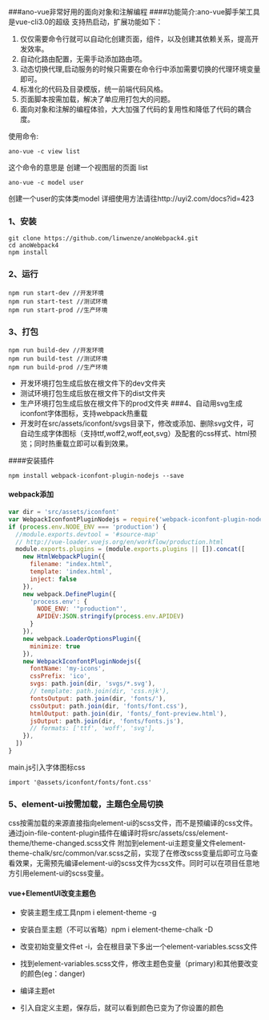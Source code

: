 
###ano-vue非常好用的面向对象和注解编程
####功能简介:ano-vue脚手架工具是vue-cli3.0的超级 支持热启动，扩展功能如下：
1. 仅仅需要命令行就可以自动化创建页面，组件，以及创建其依赖关系，提高开发效率。
2. 自动化路由配置，无需手动添加路由项。
4. 动态切换代理,启动服务的时候只需要在命令行中添加需要切换的代理环境变量即可。
5. 标准化的代码及目录模版，统一前端代码风格。
6. 页面脚本按需加载，解决了单应用打包大的问题。
7. 面向对象和注解的编程体验，大大加强了代码的复用性和降低了代码的耦合度。

使用命令: 
```
ano-vue -c view list
```
这个命令的意思是 创建一个视图层的页面 list 

```
ano-vue -c model user
```
创建一个user的实体类model
详细使用方法请往http://uyi2.com/docs?id=423
 
### 1、安装

```
git clone https://github.com/linwenze/anoWebpack4.git
cd anoWebpack4
npm install
```
### 2、运行
```
npm run start-dev //开发环境
npm run start-test //测试环境
npm run start-prod //生产环境
```
### 3、打包
```
npm run build-dev //开发环境
npm run build-test //测试环境
npm run build-prod //生产环境
```
- 开发环境打包生成后放在根文件下的dev文件夹
- 测试环境打包生成后放在根文件下的dist文件夹
- 生产环境打包生成后放在根文件下的prod文件夹
###4、自动用svg生成iconfont字体图标，支持webpack热重载
- 开发时在src/assets/iconfont/svgs目录下，修改或添加、删除svg文件，可自动生成字体图标（支持ttf,woff2,woff,eot,svg）及配套的css样式、html预览；同时热重载立即可以看到效果。

####安装插件
```
npm install webpack-iconfont-plugin-nodejs --save
```
#### webpack添加
```javascript
var dir = 'src/assets/iconfont'
var WebpackIconfontPluginNodejs = require('webpack-iconfont-plugin-nodejs');
if (process.env.NODE_ENV === 'production') {
  //module.exports.devtool = '#source-map'
  // http://vue-loader.vuejs.org/en/workflow/production.html
  module.exports.plugins = (module.exports.plugins || []).concat([
    new HtmlWebpackPlugin({
      filename: "index.html",
      template: 'index.html',
      inject: false
    }),
    new webpack.DefinePlugin({
      'process.env': {
        NODE_ENV: '"production"',
        APIDEV:JSON.stringify(process.env.APIDEV)
      }
    }),
    new webpack.LoaderOptionsPlugin({
      minimize: true
    }),
    new WebpackIconfontPluginNodejs({
      fontName: 'my-icons',
      cssPrefix: 'ico',
      svgs: path.join(dir, 'svgs/*.svg'),
      // template: path.join(dir, 'css.njk'), 
      fontsOutput: path.join(dir, 'fonts/'),
      cssOutput: path.join(dir, 'fonts/font.css'),
      htmlOutput: path.join(dir, 'fonts/_font-preview.html'),
      jsOutput: path.join(dir, 'fonts/fonts.js'),
      // formats: ['ttf', 'woff', 'svg'],
    }),
  ])
}
```
main.js引入字体图标css
```
import '@assets/iconfont/fonts/font.css' 
```

### 5、element-ui按需加载，主题色全局切换
css按需加载的来源直接指向element-ui的scss文件，而不是预编译的css文件。通过join-file-content-plugin插件在编译时将src/assets/css/element-theme/theme-changed.scss文件 附加到element-ui主题变量文件element-theme-chalk/src/common/var.scss之前，实现了在修改scss变量后即可立马查看效果，无需预先编译element-ui的scss文件为css文件。同时可以在项目任意地方引用element-ui的scss变量。
#### vue+ElementUI改变主题色

- 安装主题生成工具npm i element-theme -g

- 安装白垩主题（不可以省略）npm i element-theme-chalk -D

- 改变初始变量文件et -i，会在根目录下多出一个element-variables.scss文件

- 找到element-variables.scss文件，修改主题色变量（primary)和其他要改变的颜色(eg：danger)
- 编译主题et

- 引入自定义主题，保存后，就可以看到颜色已变为了你设置的颜色
